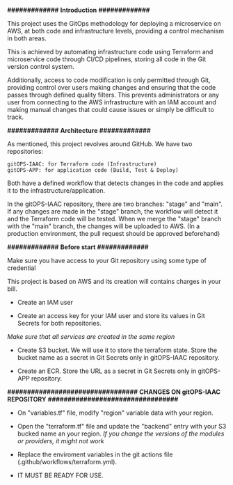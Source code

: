**#############**
**Introduction**
**#############**

This project uses the GitOps methodology for deploying a microservice on AWS, at both code and infrastructure levels, providing a control mechanism in both areas.

This is achieved by automating infrastructure code using Terraform and microservice code through CI/CD pipelines, storing all code in the Git version control system.

Additionally, access to code modification is only permitted through Git, providing control over users making changes and ensuring that the code passes through defined quality filters. 
This prevents administrators or any user from connecting to the AWS infrastructure with an IAM account and making manual changes that could cause issues or simply be difficult to track.

**#############**
**Architecture**
**#############**

As mentioned, this project revolves around GitHub. We have two repositories:

    gitOPS-IAAC: for Terraform code (Infrastructure)
    gitOPS-APP: for application code (Build, Test & Deploy)

Both have a defined workflow that detects changes in the code and applies it to the infrastructure/application.

In the gitOPS-IAAC repository, there are two branches: "stage" and "main".
If any changes are made in the "stage" branch, the workflow will detect it and the Terraform code will be tested.
When we merge the "stage" branch with the "main" branch, the changes will be uploaded to AWS.
(In a production environment, the pull request should be approved beforehand)

**#############**
**Before start**
**#############**

Make sure you have access to your Git repository using some type of credential

This project is based on AWS and its creation will contains charges in your bill.

- Create an IAM user

- Create an access key for your IAM user and store its values in Git Secrets for both repositories.

*Make sure that all services are created in the same region*

- Create S3 bucket. We will use it to store the terraform state.
  Store the bucket name as a secret in Git Secrets only in gitOPS-IAAC repository.

- Create an ECR.
  Store the URL as a secret in Git Secrets only in gitOPS-APP repository.


**#################################**
**CHANGES ON gitOPS-IAAC REPOSITORY**
**#################################**

- On "variables.tf" file, modify "region" variable data with your region.

- Open the "terraform.tf" file and update the "backend" entry  with your S3 bucked name an your region.
  *If you change the versions of the modules or providers, it might not work*

- Replace the enviroment variables in the git actions file (.github/workflows/terraform.yml).

- IT MUST BE READY FOR USE.


